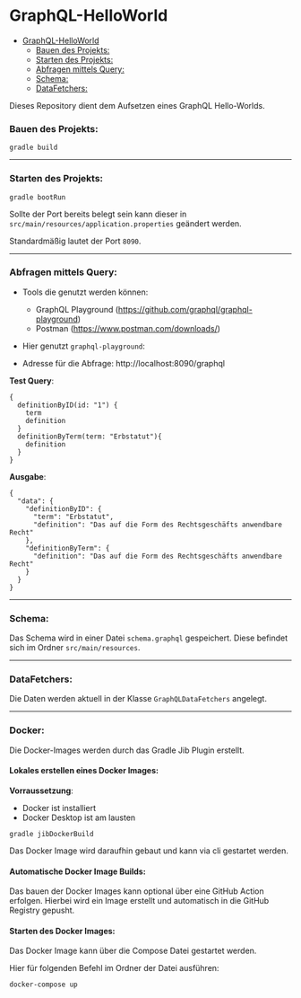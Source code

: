 # GraphQL-HelloWorld

- [GraphQL-HelloWorld](#graphql-helloworld)
    - [Bauen des Projekts:](#bauen-des-projekts)
    - [Starten des Projekts:](#starten-des-projekts)
    - [Abfragen mittels Query:](#abfragen-mittels-query)
    - [Schema:](#schema)
    - [DataFetchers:](#datafetchers)

Dieses Repository dient dem Aufsetzen eines GraphQL Hello-Worlds.

### Bauen des Projekts:
```
gradle build
```

---

### Starten des Projekts:
```
gradle bootRun
```
Sollte der Port bereits belegt sein kann dieser in `src/main/resources/application.properties` geändert werden.

Standardmäßig lautet der Port `8090`.

---

### Abfragen mittels Query:
+ Tools die genutzt werden können:
  + GraphQL Playground (https://github.com/graphql/graphql-playground)
  + Postman (https://www.postman.com/downloads/)
  

+ Hier genutzt `graphql-playground`:

+ Adresse für die Abfrage: http://localhost:8090/graphql

**Test Query**:
```
{
  definitionByID(id: "1") {
    term
    definition
  }
  definitionByTerm(term: "Erbstatut"){
    definition
  }
}
```

**Ausgabe**: 
```
{
  "data": {
    "definitionByID": {
      "term": "Erbstatut",
      "definition": "Das auf die Form des Rechtsgeschäfts anwendbare Recht"
    },
    "definitionByTerm": {
      "definition": "Das auf die Form des Rechtsgeschäfts anwendbare Recht"
    }
  }
}
````

---

### Schema:

Das Schema wird in einer Datei `schema.graphql` gespeichert.
Diese befindet sich im Ordner `src/main/resources`.

---

### DataFetchers:

Die Daten werden aktuell in der Klasse `GraphQLDataFetchers` angelegt.


--- 

### Docker:

Die Docker-Images werden durch das Gradle Jib Plugin erstellt.

#### Lokales erstellen eines Docker Images:

**Vorraussetzung**:
+ Docker ist installiert
+ Docker Desktop ist am lausten

```
gradle jibDockerBuild
```

Das Docker Image wird daraufhin gebaut und kann via 
cli gestartet werden.

#### Automatische Docker Image Builds:

Das bauen der Docker Images kann optional über eine 
GitHub Action erfolgen. 
Hierbei wird ein Image erstellt und automatisch in die 
GitHub Registry gepusht.

#### Starten des Docker Images:

Das Docker Image kann über die Compose Datei gestartet werden.

Hier für folgenden Befehl im Ordner der Datei ausführen:

```
docker-compose up
```